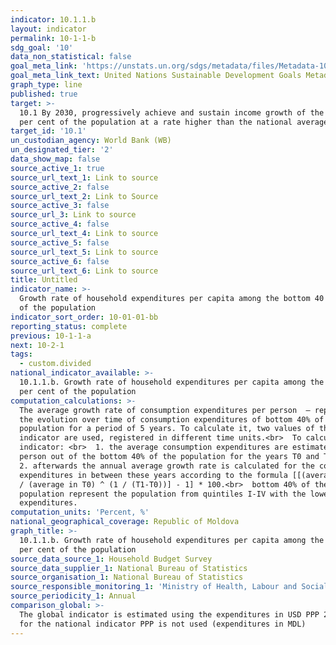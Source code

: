 ```yaml
---
indicator: 10.1.1.b
layout: indicator
permalink: 10-1-1-b
sdg_goal: '10'
data_non_statistical: false
goal_meta_link: 'https://unstats.un.org/sdgs/metadata/files/Metadata-10-01-01.pdf'
goal_meta_link_text: United Nations Sustainable Development Goals Metadata (PDF 221 KB)
graph_type: line
published: true
target: >-
  10.1 By 2030, progressively achieve and sustain income growth of the bottom 40
  per cent of the population at a rate higher than the national average
target_id: '10.1'
un_custodian_agency: World Bank (WB)
un_designated_tier: '2'
data_show_map: false
source_active_1: true
source_url_text_1: Link to source
source_active_2: false
source_url_text_2: Link to Source
source_active_3: false
source_url_3: Link to source
source_active_4: false
source_url_text_4: Link to source
source_active_5: false
source_url_text_5: Link to source
source_active_6: false
source_url_text_6: Link to source
title: Untitled
indicator_name: >-
  Growth rate of household expenditures per capita among the bottom 40 per cent
  of the population
indicator_sort_order: 10-01-01-bb
reporting_status: complete
previous: 10-1-1-a
next: 10-2-1
tags:
  - custom.divided
national_indicator_available: >-
  10.1.1.b. Growth rate of household expenditures per capita among the bottom 40
  per cent of the population
computation_calculations: >-
  The average growth rate of consumption expenditures per person  – represents
  the evolution over time of consumption expenditures of bottom 40% of the
  population for a period of 5 years. To calculate it, two values of the same
  indicator are used, registered in different time units.<br>  To calculate the
  indicator: <br>  1. the average consumption expenditures are estimated per 1
  person out of the bottom 40% of the population for the years T0 and T1; <br> 
  2. afterwards the annual average growth rate is calculated for the consumption
  expenditures in between these years according to the formula [[(average in T1)
  / (average in T0) ^ (1 / (T1-T0))] - 1] * 100.<br>  bottom 40% of the
  population represent the population from quintiles I-IV with the lowers
  expenditures.
computation_units: 'Percent, %'
national_geographical_coverage: Republic of Moldova
graph_title: >-
  10.1.1.b. Growth rate of household expenditures per capita among the bottom 40
  per cent of the population
source_data_source_1: Household Budget Survey
source_data_supplier_1: National Bureau of Statistics
source_organisation_1: National Bureau of Statistics
source_responsible_monitoring_1: 'Ministry of Health, Labour and Social Protection'
source_periodicity_1: Annual
comparison_global: >-
  The global indicator is estimated using the expenditures in USD PPP 2011, and
  for the national indicator PPP is not used (expenditures in MDL)
---
```

